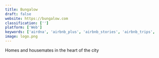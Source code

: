 ```yaml
---
title: Bungalow
draft: false 
website: https://bungalow.com
classification: ['']
platform: ['Web']
keywords: ['airdna', 'airbnb_plus', 'airbnb_stories', 'airbnb_trips', 'airbnb_for_business', 'airbnb_for_work', 'airbnb_for_ipad', 'airbnbox', 'cluttr', 'destigogo', 'egencia', 'hostic', 'loftium', 'plansmatter', 'recharge', 'splittable', 'travelstop']
image: logo.png
---
```

Homes and housemates in the heart of the city